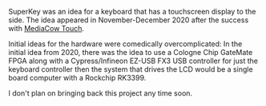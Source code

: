 SuperKey was an idea for a keyboard that has a touchscreen display to the side. The idea appeared in November-December 2020 after the success with [MediaCow Touch](/projects/mct1/).

Initial ideas for the hardware were comedically overcomplicated: In the initial idea from 2020, there was the idea to use a Cologne Chip GateMate FPGA along with a Cypress/Infineon EZ-USB FX3 USB controller for just the keyboard controller then the system that drives the LCD would be a single board computer with a Rockchip RK3399.

I don't plan on bringing back this project any time soon.
